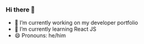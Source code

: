 ### Hi there 👋


- 🔭 I’m currently working on my developer portfolio
- 🌱 I’m currently learning React JS
- 😄 Pronouns: he/him

